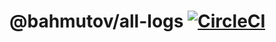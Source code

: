 # @bahmutov/all-logs [![CircleCI](https://circleci.com/gh/bahmutov/all-logs.svg?style=svg)](https://circleci.com/gh/bahmutov/all-logs)
